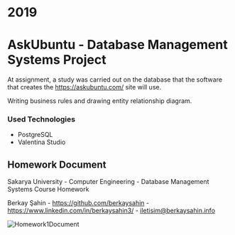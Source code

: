 # 2019
# AskUbuntu - Database Management Systems Project

  At assignment, a study was carried out on the database that the software
  that creates the https://askubuntu.com/ site will use.
  
  Writing business rules and drawing entity relationship diagram. 

### Used Technologies
  
  - PostgreSQL
  - Valentina Studio

## Homework Document

Sakarya University - Computer Engineering - Database Management Systems Course Homework

Berkay Şahin - https://github.com/berkaysahin - https://www.linkedin.com/in/berkaysahin3/ - iletisim@berkaysahin.info

![Homework1Document](https://user-images.githubusercontent.com/23323317/111081253-7f353b80-8513-11eb-9d81-89b57bcae571.jpg)
